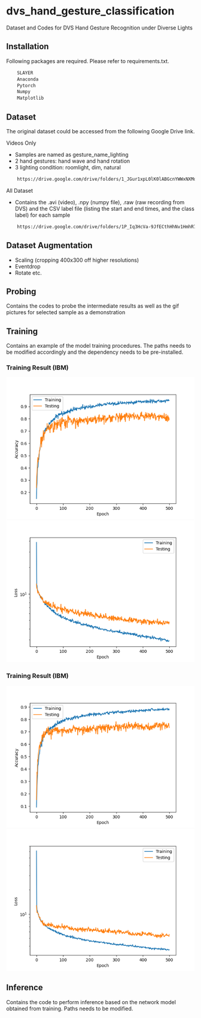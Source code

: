 # dvs_hand_gesture_classification
 Dataset and Codes for DVS Hand Gesture Recognition under Diverse Lights



## Installation

Following packages are required. Please refer to requirements.txt. 

```bash
    SLAYER
    Anaconda
    Pytorch
    Numpy
    Matplotlib
```
    
## Dataset
The original dataset could be accessed from the following Google Drive link.


Videos Only
- Samples are named as gesture_name_lighting
- 2 hand gestures: hand wave and hand rotation
- 3 lighting condition: roomlight, dim, natural
```bash
    https://drive.google.com/drive/folders/1_JGur1xpL0lK0lABGcnYWWxNXMqSdJJ6?usp=sharing
```

All Dataset
- Contains the .avi (video), .npy (numpy file), .raw (raw recording from DVS) and the CSV label file (listing the start and end times, and the class label) for each sample
```bash
    https://drive.google.com/drive/folders/1P_Iq3HcVa-9JfECthHhNv1HmhR7EfmIJ?usp=sharing

```

## Dataset Augmentation
- Scaling (cropping 400x300 off higher resolutions)
- Eventdrop
- Rotate
etc. 

## Probing
Contains the codes to probe the intermediate results as well as the gif pictures for selected sample as a demonstration

## Training
Contains an example of the model training procedures. The paths needs to be modified accordingly and the dependency needs to be pre-installed. 

### Training Result (IBM)
![My Image](accuracy_ibm.png)
![My Image](loss_ibm.png)

### Training Result (IBM)
![My Image](accuracy_merge.png)
![My Image](loss_merge.png)

## Inference
Contains the code to perform inference based on the network model obtained from training. Paths needs to be modified. 